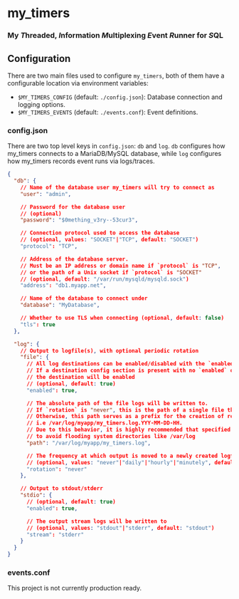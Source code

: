 # my_timers
### My ***T***hreaded, ***I***nformation ***M***ultiplexing ***E***vent ***R***unner for ***S***QL

## Configuration
There are two main files used to configure `my_timers`, both of them have a configurable location via environment variables:
- `$MY_TIMERS_CONFIG` (default: `./config.json`): Database connection and logging options.
- `$MY_TIMERS_EVENTS` (default: `./events.conf`): Event definitions.

### config.json
There are two top level keys in `config.json`: `db` and `log`. `db` configures how my_timers connects to a MariaDB/MySQL database,
while `log` configures how my_timers records event runs via logs/traces.
```json
{
  "db": {
    // Name of the database user my_timers will try to connect as
    "user": "admin",

    // Password for the database user
    // (optional)
    "password": "$0mething_v3ry--53cur3",

    // Connection protocol used to access the database
    // (optional, values: "SOCKET"|"TCP", default: "SOCKET")
    "protocol": "TCP",

    // Address of the database server.
    // Must be an IP address or domain name if `protocol` is "TCP",
    // or the path of a Unix socket if `protocol` is "SOCKET"
    // (optional, default: "/var/run/mysqld/mysqld.sock")
    "address": "db1.myapp.net",

    // Name of the database to connect under
    "database": "MyDatabase",

    // Whether to use TLS when connecting (optional, default: false)
    "tls": true
  },

  "log": {
    // Output to logfile(s), with optional periodic rotation
    "file": {
      // All log destinations can be enabled/disabled with the `enabled` option.
      // If a destination config section is present with no `enabled` option specified,
      // the destination will be enabled
      // (optional, default: true)
      "enabled": true,

      // The absolute path of the file logs will be written to.
      // If `rotation` is "never", this is the path of a single file that all logs will be written to.
      // Otherwise, this path serves as a prefix for the creation of rotated log files over time
      // i.e /var/log/myapp/my_timers.log.YYY-MM-DD-HH.
      // Due to this behavior, it is highly recommended that specified log directories are used
      // to avoid flooding system directories like /var/log
      "path": "/var/log/myapp/my_timers.log",

      // The frequency at which output is moved to a newly created logfile
      // (optional, values: "never"|"daily"|"hourly"|"minutely", default: "daily")
      "rotation": "never"
    },

    // Output to stdout/stderr
    "stdio": {
      // (optional, default: true)
      "enabled": true,

      // The output stream logs will be written to
      // (optional, values: "stdout"|"stderr", default: "stdout")
      "stream": "stderr"
    }
  }
}
```

### events.conf

This project is not currently production ready.
